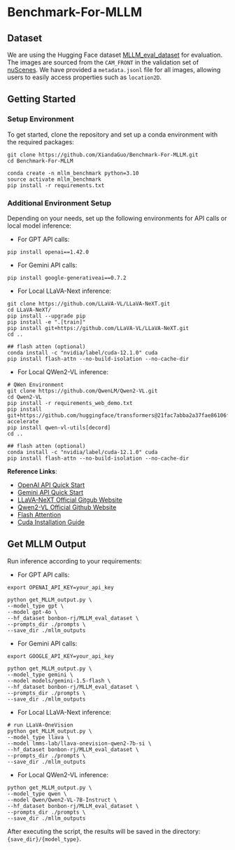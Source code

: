 # Benchmark-For-MLLM


## Dataset

We are using the Hugging Face dataset [MLLM_eval_dataset](https://huggingface.co/datasets/bonbon-rj/MLLM_eval_dataset) for evaluation. The images are sourced from the `CAM_FRONT` in the validation set of [nuScenes](https://www.nuscenes.org/). We have provided a `metadata.jsonl` file for all images, allowing users to easily access properties such as `location2D`.



## Getting Started

### Setup Environment

To get started, clone the repository and set up a conda environment with the required packages:

```shell
git clone https://github.com/XiandaGuo/Benchmark-For-MLLM.git
cd Benchmark-For-MLLM

conda create -n mllm_benchmark python=3.10
source activate mllm_benchmark
pip install -r requirements.txt
```

### Additional Environment Setup
Depending on your needs, set up the following environments for API calls or local model inference:
- For GPT API calls:

```shell
pip install openai==1.42.0
```

- For Gemini API calls:
```shell
pip install google-generativeai==0.7.2
```

- For Local LLaVA-Next inference:

```shell
git clone https://github.com/LLaVA-VL/LLaVA-NeXT.git
cd LLaVA-NeXT/
pip install --upgrade pip  
pip install -e ".[train]" 
pip install git+https://github.com/LLaVA-VL/LLaVA-NeXT.git 
cd ..

## flash atten (optional)
conda install -c "nvidia/label/cuda-12.1.0" cuda
pip install flash-attn --no-build-isolation --no-cache-dir
```

- For Local QWen2-VL inference:

```shell
# QWen Environment
git clone https://github.com/QwenLM/Qwen2-VL.git
cd Qwen2-VL
pip install -r requirements_web_demo.txt
pip install git+https://github.com/huggingface/transformers@21fac7abba2a37fae86106f87fcf9974fd1e3830 accelerate
pip install qwen-vl-utils[decord]
cd ..

## flash atten (optional)
conda install -c "nvidia/label/cuda-12.1.0" cuda
pip install flash-attn --no-build-isolation --no-cache-dir
```


**Reference Links**:

- [OpenAI API Quick Start](https://platform.openai.com/docs/quickstart?language-preference=python)
- [Gemini API Quick Start](https://ai.google.dev/gemini-api/docs/quickstart?lang=python)
- [LLaVA-NeXT Official Gitgub Website](https://github.com/LLaVA-VL/LLaVA-NeXT)
- [Qwen2-VL Official Github Website](https://github.com/QwenLM/Qwen2-VL)
- [Flash Attention](https://github.com/Dao-AILab/flash-attention)
- [Cuda Installation Guide](https://docs.nvidia.com/cuda/cuda-installation-guide-linux/index.html#installing-previous-cuda-releases)



## Get MLLM Output

Run inference according to your requirements:
- For GPT API calls:

```shell
export OPENAI_API_KEY=your_api_key

python get_MLLM_output.py \
--model_type gpt \
--model gpt-4o \
--hf_dataset bonbon-rj/MLLM_eval_dataset \
--prompts_dir ./prompts \
--save_dir ./mllm_outputs
```

- For Gemini API calls:

```shell
export GOOGLE_API_KEY=your_api_key

python get_MLLM_output.py \
--model_type gemini \
--model models/gemini-1.5-flash \
--hf_dataset bonbon-rj/MLLM_eval_dataset \
--prompts_dir ./prompts \
--save_dir ./mllm_outputs
```

- For Local LLaVA-Next inference:
```shell
# run LLaVA-OneVision
python get_MLLM_output.py \
--model_type llava \
--model lmms-lab/llava-onevision-qwen2-7b-si \
--hf_dataset bonbon-rj/MLLM_eval_dataset \
--prompts_dir ./prompts \
--save_dir ./mllm_outputs
```

- For Local QWen2-VL inference:
```shell
python get_MLLM_output.py \
--model_type qwen \
--model Qwen/Qwen2-VL-7B-Instruct \
--hf_dataset bonbon-rj/MLLM_eval_dataset \
--prompts_dir ./prompts \
--save_dir ./mllm_outputs
```

After executing the script, the results will be saved in the directory: `{save_dir}/{model_type}`.


